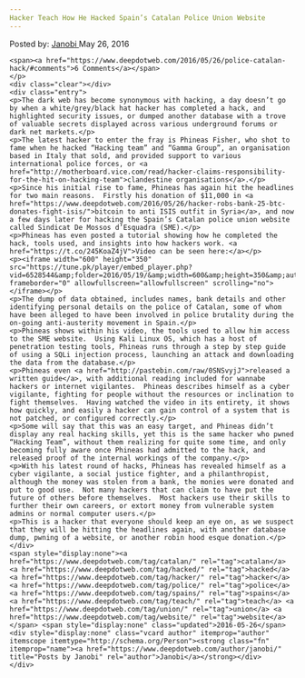```yaml
---
Hacker Teach How He Hacked Spain’s Catalan Police Union Website
---
```

<article class="post-listing post-14230 post type-post status-publish format-standard has-post-thumbnail hentry category-deepdot-news tag-catalan tag-hacked tag-hacker tag-police tag-spains tag-teach tag-union tag-website">
    <div class="post-inner">
        <span>Posted by: <a href="https://www.deepdotweb.com/author/janobi/" title="">Janobi </a></span>
    <span>May 26, 2016</span>
    
    <span><a href="https://www.deepdotweb.com/2016/05/26/police-catalan-hack/#comments">6 Comments</a></span>
    </p>
    <div class="clear"></div>
    <div class="entry">
    <p>The dark web has become synonymous with hacking, a day doesn’t go by when a white/grey/black hat hacker has completed a hack, and highlighted security issues, or dumped another database with a trove of valuable secrets displayed across various underground forums or dark net markets.</p>
    <p>The latest hacker to enter the fray is Phineas Fisher, who shot to fame when he hacked “Hacking team” and “Gamma Group”, an organisation based in Italy that sold, and provided support to various international police forces, or <a href="http://motherboard.vice.com/read/hacker-claims-responsibility-for-the-hit-on-hacking-team">clandestine organisations</a>.</p>
    <p>Since his initial rise to fame, Phineas has again hit the headlines for two main reasons.  Firstly his donation of $11,000 in <a href="https://www.deepdotweb.com/2016/05/26/hacker-robs-bank-25-btc-donates-fight-isis/">bitcoin to anti ISIS outfit in Syria</a>, and now a few days later for hacking the Spain’s Catalan police union website called Sindicat De Mossos d’Esquadra (SME).</p>
    <p>Phineas has even posted a tutorial showing how he completed the hack, tools used, and insights into how hackers work. <a href="https://t.co/245KoaZ4jV">Video can be seen here:</a></p>
    <p><iframe width="600" height="350" src="https://tune.pk/player/embed_player.php?vid=6528544&amp;folder=2016/05/19/&amp;width=600&amp;height=350&amp;autoplay=no" frameborder="0" allowfullscreen="allowfullscreen" scrolling="no"></iframe></p>
    <p>The dump of data obtained, includes names, bank details and other identifying personal details on the police of Catalan, some of whom have been alleged to have been involved in police brutality during the on-going anti-austerity movement in Spain.</p>
    <p>Phineas shows within his video, the tools used to allow him access to the SME website.  Using Kali Linux OS, which has a host of penetration testing tools, Phineas runs through a step by step guide of using a SQLi injection process, launching an attack and downloading the data from the database.</p>
    <p>Phineas even <a href="http://pastebin.com/raw/0SNSvyjJ">released a written guide</a>, with additional reading included for wannabe hackers or internet vigilantes.  Phineas describes himself as a cyber vigilante, fighting for people without the resources or inclination to fight themselves.  Having watched the video in its entirety, it shows how quickly, and easily a hacker can gain control of a system that is not patched, or configured correctly.</p>
    <p>Some will say that this was an easy target, and Phineas didn’t display any real hacking skills, yet this is the same hacker who pwned “Hacking Team”, without them realizing for quite some time, and only becoming fully aware once Phineas had admitted to the hack, and released proof of the internal workings of the company.</p>
    <p>With his latest round of hacks, Phineas has revealed himself as a cyber vigilante, a social justice fighter, and a philanthropist, although the money was stolen from a bank, the monies were donated and put to good use.  Not many hackers that can claim to have put the future of others before themselves.  Most hackers use their skills to further their own careers, or extort money from vulnerable system admins or normal computer users.</p>
    <p>This is a hacker that everyone should keep an eye on, as we suspect that they will be hitting the headlines again, with another database dump, pwning of a website, or another robin hood esque donation.</p>
    </div>
    <span style="display:none"><a href="https://www.deepdotweb.com/tag/catalan/" rel="tag">catalan</a> <a href="https://www.deepdotweb.com/tag/hacked/" rel="tag">hacked</a> <a href="https://www.deepdotweb.com/tag/hacker/" rel="tag">hacker</a> <a href="https://www.deepdotweb.com/tag/police/" rel="tag">police</a> <a href="https://www.deepdotweb.com/tag/spains/" rel="tag">spains</a> <a href="https://www.deepdotweb.com/tag/teach/" rel="tag">teach</a> <a href="https://www.deepdotweb.com/tag/union/" rel="tag">union</a> <a href="https://www.deepdotweb.com/tag/website/" rel="tag">website</a></span> <span style="display:none" class="updated">2016-05-26</span>
    <div style="display:none" class="vcard author" itemprop="author" itemscope itemtype="http://schema.org/Person"><strong class="fn" itemprop="name"><a href="https://www.deepdotweb.com/author/janobi/" title="Posts by Janobi" rel="author">Janobi</a></strong></div>
    </div>
</article>

